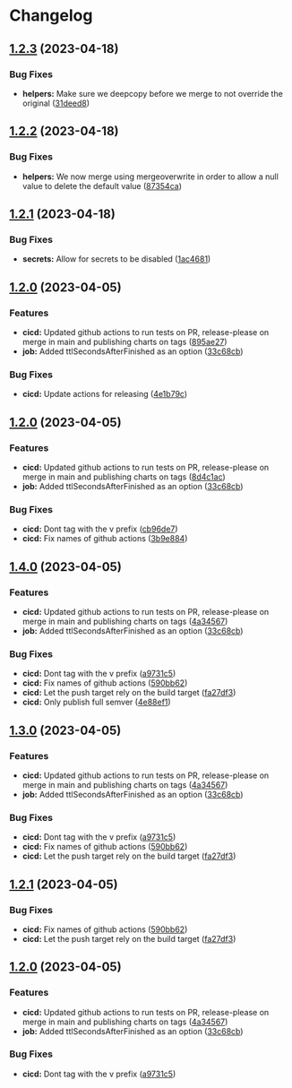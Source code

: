 # Changelog

## [1.2.3](https://github.com/Amsterdam/helm-application/compare/1.2.2...1.2.3) (2023-04-18)


### Bug Fixes

* **helpers:** Make sure we deepcopy before we merge to not override the original ([31deed8](https://github.com/Amsterdam/helm-application/commit/31deed85ad801183b39a11b9aa3aa80a196b01bd))

## [1.2.2](https://github.com/Amsterdam/helm-application/compare/1.2.1...1.2.2) (2023-04-18)


### Bug Fixes

* **helpers:** We now merge using mergeoverwrite in order to allow a null value to delete the default value ([87354ca](https://github.com/Amsterdam/helm-application/commit/87354ca6903f18301c25afb426e66a18cf4ddbf2))

## [1.2.1](https://github.com/Amsterdam/helm-application/compare/1.2.0...1.2.1) (2023-04-18)


### Bug Fixes

* **secrets:** Allow for secrets to be disabled ([1ac4681](https://github.com/Amsterdam/helm-application/commit/1ac4681f89d5e04b4964979b8e243e03820fed40))

## [1.2.0](https://github.com/Amsterdam/helm-application/compare/1.1.0...1.2.0) (2023-04-05)


### Features

* **cicd:** Updated github actions to run tests on PR, release-please on merge in main and publishing charts on tags ([895ae27](https://github.com/Amsterdam/helm-application/commit/895ae27741e5041e126859c160cb9a334cb131ae))
* **job:** Added ttlSecondsAfterFinished as an option ([33c68cb](https://github.com/Amsterdam/helm-application/commit/33c68cb249f16ad6bf8c767a7986579917100571))


### Bug Fixes

* **cicd:** Update actions for releasing ([4e1b79c](https://github.com/Amsterdam/helm-application/commit/4e1b79c5e97476c05036b4fd7de11120746073f4))

## [1.2.0](https://github.com/Amsterdam/helm-application/compare/1.1.0...1.2.0) (2023-04-05)


### Features

* **cicd:** Updated github actions to run tests on PR, release-please on merge in main and publishing charts on tags ([8d4c1ac](https://github.com/Amsterdam/helm-application/commit/8d4c1acf4ad2d295c05136b172679ae73122db75))
* **job:** Added ttlSecondsAfterFinished as an option ([33c68cb](https://github.com/Amsterdam/helm-application/commit/33c68cb249f16ad6bf8c767a7986579917100571))


### Bug Fixes

* **cicd:** Dont tag with the v prefix ([cb96de7](https://github.com/Amsterdam/helm-application/commit/cb96de7007e26bc3f827a12caf22597bc05bc7d3))
* **cicd:** Fix names of github actions ([3b9e884](https://github.com/Amsterdam/helm-application/commit/3b9e8846721f8c109c85318faaf0ce9ca29291d8))

## [1.4.0](https://github.com/Amsterdam/helm-application/compare/v1.3.0...1.4.0) (2023-04-05)


### Features

* **cicd:** Updated github actions to run tests on PR, release-please on merge in main and publishing charts on tags ([4a34567](https://github.com/Amsterdam/helm-application/commit/4a3456743c6c3b75f77103aefa55667749b22c50))
* **job:** Added ttlSecondsAfterFinished as an option ([33c68cb](https://github.com/Amsterdam/helm-application/commit/33c68cb249f16ad6bf8c767a7986579917100571))


### Bug Fixes

* **cicd:** Dont tag with the v prefix ([a9731c5](https://github.com/Amsterdam/helm-application/commit/a9731c5b232f1000363f0fe2573f226f467a502b))
* **cicd:** Fix names of github actions ([590bb62](https://github.com/Amsterdam/helm-application/commit/590bb621891b575c260ecc46b8eec92629809b29))
* **cicd:** Let the push target rely on the build target ([fa27df3](https://github.com/Amsterdam/helm-application/commit/fa27df32229387975d53de2c5b44496cc51ba156))
* **cicd:** Only publish full semver ([4e88ef1](https://github.com/Amsterdam/helm-application/commit/4e88ef1e6fd097bb6607ffc76ecbd8cec36fdace))

## [1.3.0](https://github.com/Amsterdam/helm-application/compare/v1.2.1...1.3.0) (2023-04-05)


### Features

* **cicd:** Updated github actions to run tests on PR, release-please on merge in main and publishing charts on tags ([4a34567](https://github.com/Amsterdam/helm-application/commit/4a3456743c6c3b75f77103aefa55667749b22c50))
* **job:** Added ttlSecondsAfterFinished as an option ([33c68cb](https://github.com/Amsterdam/helm-application/commit/33c68cb249f16ad6bf8c767a7986579917100571))


### Bug Fixes

* **cicd:** Dont tag with the v prefix ([a9731c5](https://github.com/Amsterdam/helm-application/commit/a9731c5b232f1000363f0fe2573f226f467a502b))
* **cicd:** Fix names of github actions ([590bb62](https://github.com/Amsterdam/helm-application/commit/590bb621891b575c260ecc46b8eec92629809b29))
* **cicd:** Let the push target rely on the build target ([fa27df3](https://github.com/Amsterdam/helm-application/commit/fa27df32229387975d53de2c5b44496cc51ba156))

## [1.2.1](https://github.com/Amsterdam/helm-application/compare/1.2.0...1.2.1) (2023-04-05)


### Bug Fixes

* **cicd:** Fix names of github actions ([590bb62](https://github.com/Amsterdam/helm-application/commit/590bb621891b575c260ecc46b8eec92629809b29))
* **cicd:** Let the push target rely on the build target ([fa27df3](https://github.com/Amsterdam/helm-application/commit/fa27df32229387975d53de2c5b44496cc51ba156))

## [1.2.0](https://github.com/Amsterdam/helm-application/compare/1.1.0...1.2.0) (2023-04-05)


### Features

* **cicd:** Updated github actions to run tests on PR, release-please on merge in main and publishing charts on tags ([4a34567](https://github.com/Amsterdam/helm-application/commit/4a3456743c6c3b75f77103aefa55667749b22c50))
* **job:** Added ttlSecondsAfterFinished as an option ([33c68cb](https://github.com/Amsterdam/helm-application/commit/33c68cb249f16ad6bf8c767a7986579917100571))


### Bug Fixes

* **cicd:** Dont tag with the v prefix ([a9731c5](https://github.com/Amsterdam/helm-application/commit/a9731c5b232f1000363f0fe2573f226f467a502b))
